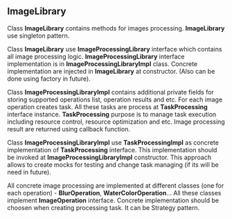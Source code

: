 ## ImageLibrary

Class __ImageLibrary__ contains methods for images processing.
__ImageLibrary__ use singleton pattern. 

Class __ImageLibrary__ use __ImageProcessingLibrary__ interface which contains all image processing logic. __ImageProcessingLibrary__ interface implementation is in __ImageProcessingLibraryImpl__ class. Concrete implementation are injected in __ImageLibrary__ at constructor. (Also can be done using factory in future). 

Class __ImageProcessingLibraryImpl__ contains additional private fields for storing supported operations list, operation results and etc. 
For each image operation creates task. All these tasks are process at __TaskProcessing__ interface instance. __TaskProcessing__ purpose is to manage task execution including resource control, resource optimization and etc. Image processing result are returned using callback function. 

Class __ImageProcessingLibraryImpl__ use __TaskProcessingImpl__ as concrete implementation of __TaskProcessing__ interface. This implementation should be invoked at __ImageProcessingLibraryImpl__ constructor. This approach allows to create mocks for testing and change task managing (if its will be need in future). 

All concrete image processing are implemented at different classes (one for each operation) - __BlurOperation__, __WaterColorOperation__... All these classes implement __ImageOperation__ interface. Concrete implementation should be choosen when creating processing task. It can be Strategy pattern. 
